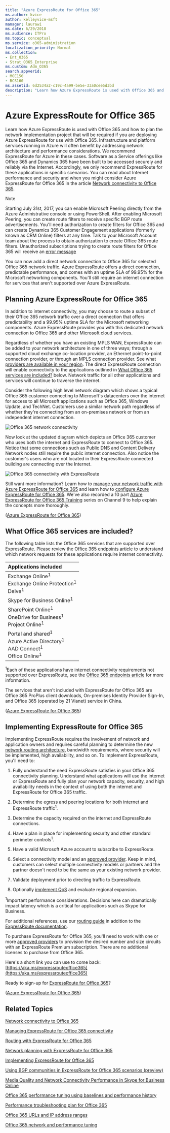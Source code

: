 ```yaml
---
title: "Azure ExpressRoute for Office 365"
ms.author: kvice
author: kelleyvice-msft
manager: laurawi
ms.date: 6/29/2018
ms.audience: ITPro
ms.topic: conceptual
ms.service: o365-administration
localization_priority: Normal
ms.collection:
- Ent_O365
- Strat_O365_Enterprise
ms.custom: Adm_O365
search.appverid:
- MOE150
- BCS160
ms.assetid: 6d2534a2-c19c-4a99-be5e-33a0cee5d3bd
description: "Learn how Azure ExpressRoute is used with Office 365 and how to plan the network implementation project that will be required if you are deploying Azure ExpressRoute for use with Office 365."
---
```


# Azure ExpressRoute for Office 365

Learn how Azure ExpressRoute is used with Office 365 and how to plan the network implementation project that will be required if you are deploying Azure ExpressRoute for use with Office 365. Infrastructure and platform services running in Azure will often benefit by addressing network architecture and performance considerations. We recommend ExpressRoute for Azure in these cases. Software as a Service offerings like Office 365 and Dynamics 365 have been built to be accessed securely and reliably via the Internet. Accordingly, we only recommend ExpressRoute for these applications in specific scenarios. You can read about Internet performance and security and when you might consider Azure ExpressRoute for Office 365 in the article [Network connectivity to Office 365](network-connectivity.md).

> [!NOTE]
> Starting July 31st, 2017, you can enable Microsoft Peering directly from the Azure Administrative console or using PowerShell. After enabling Microsoft Peering, you can create route filters to receive specific BGP route advertisements. You'll need authorization to create filters for Office 365 and can create Dynamics 365 Customer Engagement applications (formerly known as CRM Online) filters at any time. Talk to your Microsoft Account team about the process to obtain authorization to create Office 365 route filters. Unauthorized subscriptions trying to create route filters for Office 365 will receive an [error message](https://support.microsoft.com/kb/3181709)

You can now add a direct network connection to Office 365 for selected Office 365 network traffic. Azure ExpressRoute offers a direct connection, predictable performance, and comes with an uptime SLA of 99.95% for the Microsoft networking components. You'll still require an internet connection for services that aren't supported over Azure ExpressRoute.

## Planning Azure ExpressRoute for Office 365

In addition to internet connectivity, you may choose to route a subset of their Office 365 network traffic over a direct connection that offers predictability and a 99.95% uptime SLA for the Microsoft networking components. Azure ExpressRoute provides you with this dedicated network connection to Office 365 and other Microsoft cloud services.

Regardless of whether you have an existing MPLS WAN, ExpressRoute can be added to your network architecture in one of three ways; through a supported cloud exchange co-location provider, an Ethernet point-to-point connection provider, or through an MPLS connection provider. See what [providers are available in your region](https://azure.microsoft.com/documentation/articles/expressroute-locations/). The direct ExpressRoute connection will enable connectivity to the applications outlined in [What Office 365 services are included?](azure-expressroute.md#BKMK_WhatDoIGet) below. Network traffic for all other applications and services will continue to traverse the internet.

Consider the following high level network diagram which shows a typical Office 365 customer connecting to Microsoft's datacenters over the internet for access to all Microsoft applications such as Office 365, Windows Update, and TechNet. Customers use a similar network path regardless of whether they're connecting from an on-premises network or from an independent internet connection.

![Office 365 network connectivity](media/9d8bc622-4a38-4a3b-a0f3-68657712d460.png)

Now look at the updated diagram which depicts an Office 365 customer who uses both the internet and ExpressRoute to connect to Office 365. Notice that some connections such as Public DNS and Content Delivery Network nodes still require the public internet connection. Also notice the customer's users who are not located in their ExpressRoute connected building are connecting over the Internet.

![Office 365 connectivity with ExpressRoute](media/251788c4-0937-4584-9b2c-df08e11611fc.png)

Still want more information? Learn how to [manage your network traffic with Azure ExpressRoute for Office 365](https://support.office.com/article/e1da26c6-2d39-4379-af6f-4da213218408) and learn how to [configure Azure ExpressRoute for Office 365](https://azure.microsoft.com/documentation/articles/expressroute-faqs/). We've also recorded a 10 part [Azure ExpressRoute for Office 365 Training](https://channel9.msdn.com/series/aer) series on Channel 9 to help explain the concepts more thoroughly.

([Azure ExpressRoute for Office 365](azure-expressroute.md#BKMK_HOME))

## What Office 365 services are included?
<a name="BKMK_WhatDoIGet"> </a>

The following table lists the Office 365 services that are supported over ExpressRoute. Please review the [Office 365 endpoints article](https://aka.ms/o365endpoints) to understand which network requests for these applications require internet connectivity.

|**Applications included**|
|:-----|
|Exchange Online<sup>1</sup> <br/> Exchange Online Protection<sup>1</sup> <br/> Delve<sup>1</sup> <br/> |
|Skype for Business Online<sup>1</sup> <br/> |
|SharePoint Online<sup>1</sup> <br/> OneDrive for Business<sup>1</sup> <br/> Project Online<sup>1</sup> <br/> |
|Portal and shared<sup>1</sup> <br/> Azure Active Directory<sup>1</sup> <br/> AAD Connect<sup>1</sup> <br/> Office Online<sup>1</sup> <br/> |

<sup>1</sup>Each of these applications have internet connectivity requirements not supported over ExpressRoute, see the [Office 365 endpoints article](https://aka.ms/o365endpoints) for more information.

The services that aren't included with ExpressRoute for Office 365 are Office 365 ProPlus client downloads, On-premises Identity Provider Sign-In, and Office 365 (operated by 21 Vianet) service in China.

([Azure ExpressRoute for Office 365](azure-expressroute.md#BKMK_HOME))

## Implementing ExpressRoute for Office 365

Implementing ExpressRoute requires the involvement of network and application owners and requires careful planning to determine the new [network routing architecture](https://support.office.com/article/e1da26c6-2d39-4379-af6f-4da213218408), bandwidth requirements, where security will be implemented, high availability, and so on. To implement ExpressRoute, you'll need to:

1. Fully understand the need ExpressRoute satisfies in your Office 365 connectivity planning. Understand what applications will use the internet or ExpressRoute and fully plan your network capacity, security, and high availability needs in the context of using both the internet and ExpressRoute for Office 365 traffic.

2. Determine the egress and peering locations for both internet and ExpressRoute traffic<sup>1</sup>.

3. Determine the capacity required on the internet and ExpressRoute connections.

4. Have a plan in place for implementing security and other standard perimeter controls<sup>1</sup>.

5. Have a valid Microsoft Azure account to subscribe to ExpressRoute.

6. Select a connectivity model and an [approved provider](https://azure.microsoft.com/documentation/articles/expressroute-locations/). Keep in mind, customers can select multiple connectivity models or partners and the partner doesn't need to be the same as your existing network provider.

7. Validate deployment prior to directing traffic to ExpressRoute.

8. Optionally [implement QoS](https://support.office.com/article/ExpressRoute-and-QoS-in-Skype-for-Business-Online-20c654da-30ee-4e4f-a764-8b7d8844431d) and evaluate regional expansion.

<sup>1</sup>Important performance considerations. Decisions here can dramatically impact latency which is a critical for applications such as Skype for Business.

For additional references, use our [routing guide](https://support.office.com/article/Routing-with-ExpressRoute-for-Office-365-e1da26c6-2d39-4379-af6f-4da213218408) in addition to the [ExpressRoute documentation](https://azure.microsoft.com/documentation/articles/expressroute-introduction/).

To purchase ExpressRoute for Office 365, you'll need to work with one or more [approved providers](https://azure.microsoft.com/documentation/articles/expressroute-locations/) to provision the desired number and size circuits with an ExpressRoute Premium subscription. There are no additional licenses to purchase from Office 365.

Here's a short link you can use to come back: [https://aka.ms/expressrouteoffice365](https://aka.ms/expressrouteoffice365)

Ready to sign-up for [ExpressRoute for Office 365](https://aka.ms/ert)?

([Azure ExpressRoute for Office 365](azure-expressroute.md#BKMK_HOME))

## Related Topics
<a name="BKMK_End"> </a>

[Network connectivity to Office 365](network-connectivity.md)

[Managing ExpressRoute for Office 365 connectivity](managing-expressroute-for-connectivity.md)

[Routing with ExpressRoute for Office 365](routing-with-expressroute.md)

[Network planning with ExpressRoute for Office 365](network-planning-with-expressroute.md)

[Implementing ExpressRoute for Office 365](implementing-expressroute.md)

[Using BGP communities in ExpressRoute for Office 365 scenarios (preview)](bgp-communities-in-expressroute.md)

[Media Quality and Network Connectivity Performance in Skype for Business Online](https://support.office.com/article/5fe3e01b-34cf-44e0-b897-b0b2a83f0917)

[Office 365 performance tuning using baselines and performance history](performance-tuning-using-baselines-and-history.md)

[Performance troubleshooting plan for Office 365](performance-troubleshooting-plan.md)

[Office 365 URLs and IP address ranges](https://support.office.com/article/8548a211-3fe7-47cb-abb1-355ea5aa88a2)

[Office 365 network and performance tuning](network-planning-and-performance.md)
